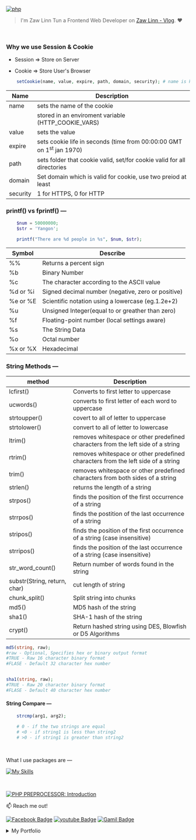 [![php](https://img.shields.io/badge/PHP-000?style=for-the-badge—=ko-fi—=white)](#)

> I'm Zaw Linn Tun a Frontend Web Developer on [Zaw Linn - Vlog](https://www.youtube.com/@zawlinn-vlog). :heart:

<!-- #### PROJECT SIMPLE &mdash; -->

<!-- ![PROJECT_IMG](./assets/img/sample.png) -->

<br/>

### Why we use Session & Cookie

- Session => Store on Server

- Cookie => Store User's Browser

```php
    setCookie(name, value, expire, path, domain, security); # name is key and value is data
```

| Name     | Description                                                                     |
| -------- | ------------------------------------------------------------------------------- |
| name     | sets the name of the cookie                                                     |
|          | stored in an enviroment variable (HTTP_COOKIE_VARS)                             |
| value    | sets the value                                                                  |
| expire   | sets cookie life in seconds (time from 00:00:00 GMT on 1<sup>st</sup> jan 1970) |
| path     | sets folder that cookie valid, set/for cookie valid for all directories         |
| domain   | Set domain which is valid for cookie, use two preiod at least                   |
| security | 1 for HTTPS, 0 for HTTP                                                         |

### printf() vs fprintf() &mdash;

```php
    $num = 50000000;
    $str = 'Yangon';

    printf("There are %d people in %s", $num, $str);
```

| Symbol   | Describe                                           |
| -------- | -------------------------------------------------- |
| %%       | Returns a percent sign                             |
| %b       | Binary Number                                      |
| %c       | The character according to the ASCII value         |
| %d or %i | Signed decimal number (negative, zero or positive) |
| %e or %E | Scientific notation using a lowercase (eg.1.2e+2)  |
| %u       | Unsigned Integer(equal to or greather than zero)   |
| %f       | Floating-point number (local settings aware)       |
| %s       | The String Data                                    |
| %o       | Octal number                                       |
| %x or %X | Hexadecimal                                        |

### String Methods &mdash;

| method                       | Description                                                                      |
| ---------------------------- | -------------------------------------------------------------------------------- |
| lcfirst()                    | Converts to first letter to uppercase                                            |
| ucwords()                    | converts to first letter of each word to uppercase                               |
| strtoupper()                 | covert to all of letter to uppercase                                             |
| strtolower()                 | convert to all of letter to lowercase                                            |
| ltrim()                      | removes whitespace or other predefined characters from the left side of a string |
| rtrim()                      | removes whitespace or other predefined characters from the left side of a string |
| trim()                       | removes whitespace or other predefined characters from both sides of a string    |
| strlen()                     | returns the length of a string                                                   |
| strpos()                     | finds the position of the first occurrence of a string                           |
| strrpos()                    | finds the postition of the last occurrence of a string                           |
| stripos()                    | finds the position of the first occurrence of a string (case insensitive)        |
| strripos()                   | finds the position of the last occurrence of a string (case insensitive)         |
| str_word_count()             | Return number of words found in the string                                       |
| substr(String, return, char) | cut length of string                                                             |
| chunk_split()                | Split string into chunks                                                         |
| md5()                        | MD5 hash of the string                                                           |
| sha1()                       | SHA-1 hash of the string                                                         |
| crypt()                      | Return hashed string using DES, Blowfish or D5 Algorithms                        |

```php
md5(string, raw);
#raw - Optional, Specifies hex or binary output format
#TRUE - Raw 16 character binary format
#FLASE - Default 32 character hex number


sha1(string, raw);
#TRUE - Raw 20 character binary format
#FLASE - Default 40 character hex number
```

#### String Compare &mdash;

```php
    strcmp(arg1, arg2);

    # 0 - if the two strings are equal
    # <0 - if string1 is less than string2
    # >0 - if string1 is greater than string2
```

<br>

<!-- ![Screenshot of Project](./s1.png) -->

What I use packages are &mdash;

[![My Skills](https://skillicons.dev/icons?i=mysql,npm,git,github,vscode&perline=3)](https://skillicons.dev)

<br>

[![PHP PREPROCESSOR: Introduction](https://img.shields.io/badge/PHP_PREPROCESSOR_—-000?style=for-the-badge—=ko-fi—=white)](#)

📫 Reach me out!

[![Facebook Badge](https://img.shields.io/badge/-@zawlinn_vlog-1ca0f1?style=flat&labelColor=1ca0f1&logo=facebook&logoColor=white&link=https://faebook.com/zawlinn_profile)](https://facebook.com/zawlinn.vlog)
[![youtube Badge](https://img.shields.io/badge/-zawlinn_vlog-c0392b?style=flat&labelColor=c0392b&logo=youtube&logoColor=white)](https://youtube.com/@zawlinn-vlog)
[![Gamil Badge](https://img.shields.io/badge/-zawlinn.profile-c0392b?style=flat&labelColor=c0392b&logo=gmail&logoColor=white)](mailto:zawlinn.profile@gmail.com)

<!-- TODO: Add last video link -->

<details>
    <summary>
        My Portfolio
    </summary>
    <br/>

- :earth_asia: I’m currently working at @Mae Sot Market as a sale staff
- :computer: Most used line of code git commit -m "Initial Commit"
- :brain: I’m looking for help with Outstanding Video ideas.
- :mailbox_with_mail: How to reach me: zawlinn.profile@gmail.com.
- :heart: In a relationship with React
</details>
